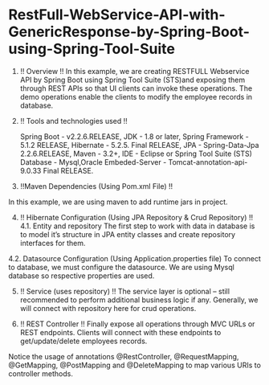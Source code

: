 # RestFull-WebService-API-with-GenericResponse-by-Spring-Boot-using-Spring-Tool-Suite


1. !! Overview !!
In this example, we are creating RESTFULL Webservice API by Spring Boot using Spring Tool Suite (STS)and exposing them through REST APIs so that UI clients can invoke these operations. The demo operations enable the clients to modify the employee records in database.

2. !! Tools and technologies used !!

   Spring Boot - v2.2.6.RELEASE,
   JDK -         1.8 or later,
   Spring Framework - 5.1.2 RELEASE,
   Hibernate -   5.2.5. Final RELEASE,
   JPA      -    Spring-Data-Jpa 2.2.6.RELEASE,
   Maven    -     3.2+,
   IDE      -    Eclipse or Spring Tool Suite (STS)
   Database -    Mysql,Oracle
   Embeded-Server   -    Tomcat-annotation-api-9.0.33 Final RELEASE.

3.  !!Maven Dependencies (Using Pom.xml File) !!

In this example, we are using maven to add runtime jars in project.

4.  !! Hibernate Configuration (Using JPA Repository & Crud Repository) !!
  4.1. Entity and repository
The first step to work with data in database is to model it’s structure in JPA entity classes and create repository interfaces for them.

4.2. Datasource Configuration  (Using Application.properties file)
To connect to database, we must configure the datasource. We are using Mysql database so respective properties are used.


5. !! Service (uses repository) !!
The service layer is optional – still recommended to perform additional business logic if any. Generally, we will connect with repository here for crud operations.

6. !! REST Controller !!
Finally expose all operations through MVC URLs or REST endpoints. Clients will connect with these endpoints to get/update/delete employees records.

Notice the usage of annotations @RestController, @RequestMapping, @GetMapping, @PostMapping and @DeleteMapping to map various URIs to controller methods.





